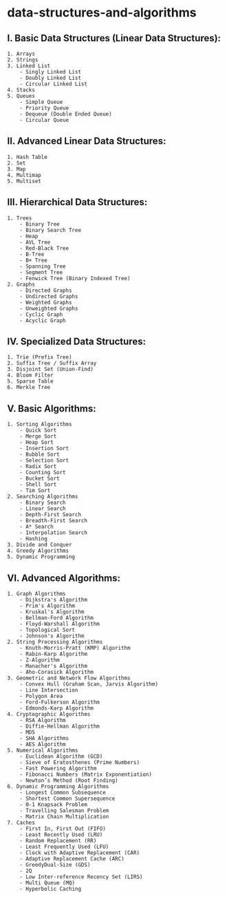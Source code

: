 # data-structures-and-algorithms

## I. Basic Data Structures (Linear Data Structures):
    1. Arrays
    2. Strings
    3. Linked List
        - Singly Linked List
        - Doubly Linked List
        - Circular Linked List
    4. Stacks
    5. Queues
        - Simple Queue
        - Priority Queue
        - Dequeue (Double Ended Queue)
        - Circular Queue

## II. Advanced Linear Data Structures:
    1. Hash Table
    2. Set
    3. Map
    4. Multimap
    5. Multiset

## III. Hierarchical Data Structures:
    1. Trees
        - Binary Tree
        - Binary Search Tree
        - Heap
        - AVL Tree
        - Red-Black Tree
        - B-Tree
        - B+ Tree
        - Spanning Tree
        - Segment Tree
        - Fenwick Tree (Binary Indexed Tree)
    2. Graphs
        - Directed Graphs
        - Undirected Graphs
        - Weighted Graphs
        - Unweighted Graphs
        - Cyclic Graph
        - Acyclic Graph

## IV. Specialized Data Structures:
    1. Trie (Prefix Tree)
    2. Suffix Tree / Suffix Array
    3. Disjoint Set (Union-Find)
    4. Bloom Filter
    5. Sparse Table
    6. Merkle Tree

## V. Basic Algorithms:
    1. Sorting Algorithms
        - Quick Sort
        - Merge Sort
        - Heap Sort
        - Insertion Sort
        - Bubble Sort
        - Selection Sort
        - Radix Sort
        - Counting Sort
        - Bucket Sort
        - Shell Sort
        - Tim Sort
    2. Searching Algorithms
        - Binary Search
        - Linear Search
        - Depth-First Search
        - Breadth-First Search
        - A* Search
        - Interpolation Search
        - Hashing
    3. Divide and Conquer
    4. Greedy Algorithms
    5. Dynamic Programming

## VI. Advanced Algorithms:
    1. Graph Algorithms
        - Dijkstra's Algorithm
        - Prim's Algorithm
        - Kruskal's Algorithm
        - Bellman-Ford Algorithm
        - Floyd-Warshall Algorithm
        - Topological Sort
        - Johnson's Algorithm
    2. String Processing Algorithms
        - Knuth-Morris-Pratt (KMP) Algorithm
        - Rabin-Karp Algorithm
        - Z-Algorithm
        - Manacher's Algorithm
        - Aho-Corasick Algorithm
    3. Geometric and Network Flow Algorithms
        - Convex Hull (Graham Scan, Jarvis Algorithm)
        - Line Intersection
        - Polygon Area
        - Ford-Fulkerson Algorithm
        - Edmonds-Karp Algorithm
    4. Cryptographic Algorithms
        - RSA Algorithm
        - Diffie-Hellman Algorithm
        - MD5
        - SHA Algorithms
        - AES Algorithm
    5. Numerical Algorithms
        - Euclidean Algorithm (GCD)
        - Sieve of Eratosthenes (Prime Numbers)
        - Fast Powering Algorithm
        - Fibonacci Numbers (Matrix Exponentiation)
        - Newton’s Method (Root Finding)
    6. Dynamic Programming Algorithms
        - Longest Common Subsequence
        - Shortest Common Supersequence
        - 0-1 Knapsack Problem
        - Travelling Salesman Problem
        - Matrix Chain Multiplication
    7. Caches
        - First In, First Out (FIFO)
        - Least Recently Used (LRU)
        - Random Replacement (RR)
        - Least Frequently Used (LFU)
        - Clock with Adaptive Replacement (CAR)
        - Adaptive Replacement Cache (ARC)
        - GreedyDual-Size (GDS)
        - 2Q
        - Low Inter-reference Recency Set (LIRS)
        - Multi Queue (MQ)
        - Hyperbolic Caching
